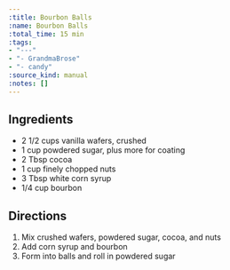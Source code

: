 ```yaml
---
:title: Bourbon Balls
:name: Bourbon Balls
:total_time: 15 min
:tags:
- "---"
- "- GrandmaBrose"
- "- candy"
:source_kind: manual
:notes: []
---
```


## Ingredients
- 2 1/2 cups vanilla wafers, crushed
- 1 cup powdered sugar, plus more for coating
- 2 Tbsp cocoa
- 1 cup finely chopped nuts
- 3 Tbsp white corn syrup
- 1/4 cup bourbon


## Directions
1. Mix crushed wafers, powdered sugar, cocoa, and nuts
2. Add corn syrup and bourbon
3. Form into balls and roll in powdered sugar
